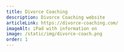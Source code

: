 ```yaml
---
title: Divorce Coaching
description: Divorce Coaching website
articleLink: https://divorce-coaching.com/
imageAlt: iPad with information on
image: /static/img/divorce-coach.png
order: 1
---
```

